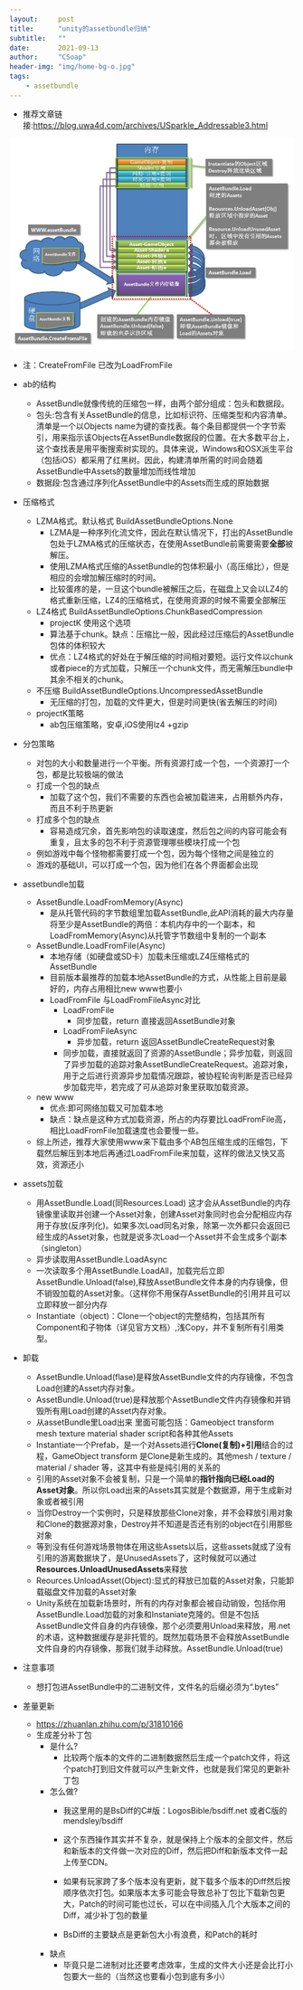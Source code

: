 ```yaml
---
layout:     post
title:      "unity的assetbundle归纳"
subtitle:   ""
date:       2021-09-13
author:     "CSoap"
header-img: "img/home-bg-o.jpg"
tags:
    - assetbundle
---
```


- 推荐文章链接:https://blog.uwa4d.com/archives/USparkle_Addressable3.html

![ab内存引用](/img/in-post/post-js-version/ab_1.png "ab内存引用")

- 注：CreateFromFile 已改为LoadFromFile

- ab的结构
    - AssetBundle就像传统的压缩包一样，由两个部分组成：包头和数据段。
    - 包头:包含有关AssetBundle的信息，比如标识符、压缩类型和内容清单。清单是一个以Objects name为键的查找表。每个条目都提供一个字节索引，用来指示该Objects在AssetBundle数据段的位置。在大多数平台上，这个查找表是用平衡搜索树实现的。具体来说，Windows和OSX派生平台（包括iOS）都采用了红黑树。因此，构建清单所需的时间会随着AssetBundle中Assets的数量增加而线性增加
    - 数据段:包含通过序列化AssetBundle中的Assets而生成的原始数据

- 压缩格式
    - LZMA格式。默认格式 BuildAssetBundleOptions.None
        - LZMA是一种序列化流文件，因此在默认情况下，打出的AssetBundle包处于LZMA格式的压缩状态，在使用AssetBundle前需要需要**全部**被解压。
        - 使用LZMA格式压缩的AssetBundle的包体积最小（高压缩比），但是相应的会增加解压缩时的时间。
        - 比较蛋疼的是，一旦这个bundle被解压之后，在磁盘上又会以LZ4的格式重新压缩，LZ4的压缩格式，在使用资源的时候不需要全部解压
    - LZ4格式 BuildAssetBundleOptions.ChunkBasedCompression
        - projectK 使用这个选项
        - 算法基于chunk。缺点：压缩比一般，因此经过压缩后的AssetBundle包体的体积较大
        - 优点：LZ4格式的好处在于解压缩的时间相对要短。运行文件以chunk或者piece的方式加载，只解压一个chunk文件，而无需解压bundle中其余不相关的chunk。
    - 不压缩 BuildAssetBundleOptions.UncompressedAssetBundle
        - 无压缩的打包，加载的文件更大，但是时间更快(省去解压的时间)
    - projectK策略
        - ab包压缩策略，安卓,iOS使用lz4 +gzip
- 分包策略
    - 对包的大小和数量进行一个平衡。所有资源打成一个包，一个资源打一个包，都是比较极端的做法
    - 打成一个包的缺点
        - 加载了这个包，我们不需要的东西也会被加载进来，占用额外内存，而且不利于热更新
    - 打成多个包的缺点
        - 容易造成冗余，首先影响包的读取速度，然后包之间的内容可能会有重复，且太多的包不利于资源管理哪些模块打成一个包
    - 例如游戏中每个怪物都需要打成一个包，因为每个怪物之间是独立的
    - 游戏的基础UI，可以打成一个包，因为他们在各个界面都会出现
- assetbundle加载
    - AssetBundle.LoadFromMemory(Async)
        - 是从托管代码的字节数组里加载AssetBundle,此API消耗的最大内存量将至少是AssetBundle的两倍：本机内存中的一个副本，和LoadFromMemory(Async)从托管字节数组中复制的一个副本
    - AssetBundle.LoadFromFile(Async)
        - 本地存储（如硬盘或SD卡）加载未压缩或LZ4压缩格式的AssetBundle
        - 目前版本最推荐的加载本地AssetBundle的方式，从性能上目前是最好的，内存占用相比new www也要小
        - LoadFromFile 与LoadFromFileAsync对比
            - LoadFromFile
                - 同步加载，return 直接返回AssetBundle对象
            - LoadFromFileAsync
                - 异步加载，return 返回AssetBundleCreateRequest对象
            - 同步加载，直接就返回了资源的AssetBundle；异步加载，则返回了异步加载的追踪对象AssetBundleCreateRequest。追踪对象，用于之后进行资源异步加载情况跟踪，被协程轮询判断是否已经异步加载完毕，若完成了可从追踪对象里获取加载资源。
    - new www
        - 优点:即可网络加载又可加载本地
        - 缺点：缺点是这种方式加载资源，所占的内存要比LoadFromFile高，相比LoadFromFile加载速度也会要慢一些。
    - 综上所述，推荐大家使用www来下载由多个AB包压缩生成的压缩包，下载然后解压到本地后再通过LoadFromFile来加载，这样的做法又快又高效，资源还小
- assets加载
    - 用AssetBundle.Load(同Resources.Load) 这才会从AssetBundle的内存镜像里读取并创建一个Asset对象，创建Asset对象同时也会分配相应内存用于存放(反序列化)。如果多次Load同名对象，除第一次外都只会返回已经生成的Asset对象，也就是说多次Load一个Asset并不会生成多个副本（singleton）
    - 异步读取用AssetBundle.LoadAsync
    - 一次读取多个用AssetBundle.LoadAll，加载完后立即AssetBundle.Unload(false),释放AssetBundle文件本身的内存镜像，但不销毁加载的Asset对象。（这样你不用保存AssetBundle的引用并且可以立即释放一部分内存
    - Instantiate（object)：Clone一个object的完整结构，包括其所有Component和子物体（详见官方文档）,浅Copy，并不复制所有引用类型。
- 卸载
    - AssetBundle.Unload(flase)是释放AssetBundle文件的内存镜像，不包含Load创建的Asset内存对象。
    - AssetBundle.Unload(true)是释放那个AssetBundle文件内存镜像和并销毁所有用Load创建的Asset内存对象。
    - 从assetBundle里Load出来 里面可能包括：Gameobject transform mesh texture material shader script和各种其他Assets
    - Instantiate一个Prefab，是一个对Assets进行**Clone(复制)+引用**结合的过程，GameObject transform 是Clone是新生成的。其他mesh / texture / material / shader 等，这其中有些是纯引用的关系的
    - 引用的Asset对象不会被复制，只是一个简单的**指针指向已经Load的Asset对象**。所以你Load出来的Assets其实就是个数据源，用于生成新对象或者被引用
    - 当你Destroy一个实例时，只是释放那些Clone对象，并不会释放引用对象和Clone的数据源对象，Destroy并不知道是否还有别的object在引用那些对象
    - 等到没有任何游戏场景物体在用这些Assets以后，这些assets就成了没有引用的游离数据块了，是UnusedAssets了，这时候就可以通过**Resources.UnloadUnusedAssets**来释放
    - Reources.UnloadAsset(Object):显式的释放已加载的Asset对象，只能卸载磁盘文件加载的Asset对象
    - Unity系统在加载新场景时，所有的内存对象都会被自动销毁，包括你用AssetBundle.Load加载的对象和Instaniate克隆的。但是不包括AssetBundle文件自身的内存镜像，那个必须要用Unload来释放，用.net的术语，这种数据缓存是非托管的。既然加载场景不会释放AssetBundle文件自身的内存镜像，那我们就手动释放。AssetBundle.Unload(true)

- 注意事项
    - 想打包进AssetBundle中的二进制文件，文件名的后缀必须为“.bytes”

- 差量更新
    - https://zhuanlan.zhihu.com/p/31810166
    - 生成差分补丁包
        - 是什么?
            - 比较两个版本的文件的二进制数据然后生成一个patch文件，将这个patch打到旧文件就可以产生新文件，也就是我们常见的更新补丁包
        - 怎么做?
            - 我这里用的是BsDiff的C#版：LogosBible/bsdiff.net 或者C版的mendsley/bsdiff
            - 这个东西操作其实并不复杂，就是保持上个版本的全部文件，然后和新版本的文件做一次对应的Diff，然后把Diff和新版本文件一起上传至CDN。

            - 如果有玩家跨了多个版本没有更新，就下载多个版本的Diff然后按顺序依次打包。如果版本太多可能会导致总补丁包比下载新包更大，Patch的时间可能也过长，可以在中间插入几个大版本之间的Diff，减少补丁包的数量
            - BsDiff的主要缺点是更新包大小有浪费，和Patch的耗时
        - 缺点
            - 毕竟只是二进制对比还要考虑效率，生成的文件大小还是会比打小包要大一些的（当然这也要看小包到底有多小）
